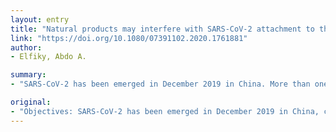 ```yaml
---
layout: entry
title: "Natural products may interfere with SARS-CoV-2 attachment to the host cell"
link: "https://doi.org/10.1080/07391102.2020.1761881"
author:
- Elfiky, Abdo A.

summary:
- "SARS-CoV-2 has been emerged in December 2019 in China. More than one host-cell receptor is reported to be recognized by the viral spike protein. HSPA5 is upregulated, then translocated to the cell membrane. Results show high to moderate binding affinity for phytoestrogens. These compounds can be successful as anti-COVID-19 agents for people with a high risk of cell stress like elders, cancer patients, and front-line medical staff."

original:
- "Objectives: SARS-CoV-2 has been emerged in December 2019 in China, causing deadly (5% mortality) pandemic pneumonia, termed COVID-19. More than one host-cell receptor is reported to be recognized by the viral spike protein, among them is the cell-surface Heat Shock Protein A5 (HSPA5), also termed GRP78 or BiP. Upon viral infection, HSPA5 is upregulated, then translocating to the cell membrane where it is subjected to be recognized by the SARS-CoV-2 spike. In this study, some natural product compounds are tested against the HSPA5 substrate-binding domain beta (SBDbeta), which reported to be the recognition site for the SARS-CoV-2 spike.Methods: Molecular docking and molecular dynamics simulations are used to test some natural compounds binding to HSPA5 SBDbeta.Results: The results show high to a moderate binding affinity for the phytoestrogens (Diadiazin, Genistein, Formontein, and Biochanin A), chlorogenic acid, linolenic acid, palmitic acid, caffeic acid, caffeic acid phenethyl ester, hydroxytyrosol, cis-p-Coumaric acid, cinnamaldehyde, thymoquinone, and some physiological hormones such as estrogens, progesterone, testosterone, and cholesterol to the HSPA5 SBDbeta. Based on its binding affinities, the phytoestrogens and estrogens are the best in binding HSPA5, hence may interfere with SARS-CoV-2 attachment to the stressed cells.Conclusion: These compounds can be successful as anti-COVID-19 agents for people with a high risk of cell stress like elders, cancer patients, and front-line medical staff."
---
```


